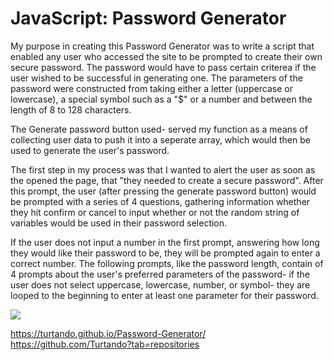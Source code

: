# JavaScript: Password Generator

My purpose in creating this Password Generator was to write a script that enabled any user who accessed the site to be prompted to create their own secure password.
The password would have to pass certain criterea if the user wished to be successful in generating one. The parameters of the password were constructed from taking either a letter (uppercase or lowercase), a special symbol such as a "$" or a number and between the length of 8 to 128 characters.

The Generate password button used- served my function as a means of collecting user data to push it into a seperate array, which would then be used to generate the user's password.

The first step in my process was that I wanted to alert the user as soon as the opened the page, that "they needed to create a secure password". After this prompt, the user (after pressing the generate password button) would be prompted with a series of 4 questions, gathering information whether they hit confirm or cancel to input whether or not the random string of variables would be used in their password selection. 

If the user does not input a number in the first prompt, answering how long they would like their password to be, they will be prompted again to enter a correct number. The following prompts, like the password length,  contain of 4 prompts about the user's preferred parameters of the password- if the user does not select uppercase, lowercase, number, or symbol- they are looped to the beginning to enter at least one parameter for their password. 

![](./Assets/password%20generator%20screencapture%203.jpg)

https://turtando.github.io/Password-Generator/
https://github.com/Turtando?tab=repositories
